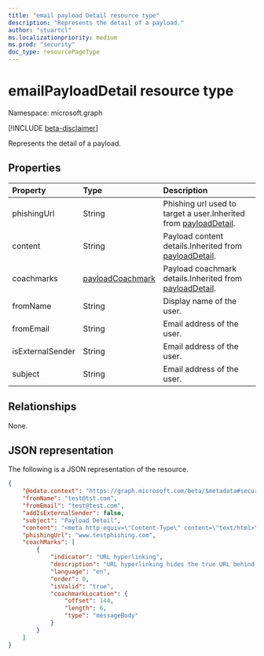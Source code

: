 ```yaml
---
title: "email payload Detail resource type"
description: "Represents the detail of a payload."
author: "stuartcl"
ms.localizationpriority: medium
ms.prod: "security"
doc_type: resourcePageType
---
```


# emailPayloadDetail resource type

Namespace: microsoft.graph

[!INCLUDE [beta-disclaimer](../../includes/beta-disclaimer.md)]

Represents the detail of a payload.

## Properties
|Property|Type|Description|
|:---|:---|:---|
|phishingUrl|String|Phishing url used to target a user.Inherited from [payloadDetail](../resources/payloadDetail.md).|
|content|String|Payload content details.Inherited from [payloadDetail](../resources/payloadDetail.md).|
|coachmarks|[payloadCoachmark](../resources/payloadCoachmark.md)|Payload coachmark details.Inherited from [payloadDetail](../resources/payloadDetail.md).|
|fromName|String|Display name of the user.|
|fromEmail|String|Email address of the user.|
|isExternalSender|String|Email address of the user.|
|subject|String|Email address of the user.|

## Relationships
None.

## JSON representation
The following is a JSON representation of the resource.
<!-- {
  "blockType": "resource",
  "@odata.type": "microsoft.graph.emailPayloadDetail"
}
-->
``` json
{
    "@odata.context": "https://graph.microsoft.com/beta/$metadata#security/attackSimulation/payloads/2f5548d1-0dd8-4cc8-9de0-e0d6ec7ea3dc/detail",
    "fromName": "test@tst.com",
    "fromEmail": "test@test.com",
    "addIsExternalSender": false,
    "subject": "Payload Detail",
    "content": "<meta http-equiv=\"Content-Type\" content=\"text/html>\">",
    "phishingUrl": "www.testphishing.com",
    "coachMarks": [
        {
            "indicator": "URL hyperlinking",
            "description": "URL hyperlinking hides the true URL behind text; the text can also look like another link",
            "language": "en",
            "order": 0,
            "isValid": "true",
            "coachmarkLocation": {
                "offset": 144,
                "length": 6,
                "type": "messageBody"
            }
        }
    ]            
}
```

